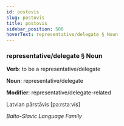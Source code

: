 ```yaml
---
id: postovis
slug: postovis
title: postovis
sidebar_position: 500
hoverText: representative/delegate § Noun
---
```


### representative/delegate § Noun

**Verb**: to be a representative/delegate

**Noun**: representative/delegate

**Modifier**: representative/delegate-related

Latvian pārstāvis [paːrstaːvis]

*Balto-Slavic Language Family*